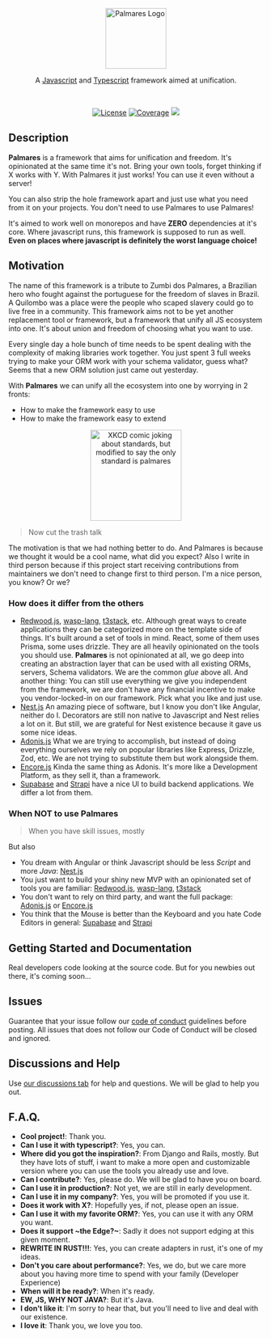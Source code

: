 <p align="center">
  <a target="blank"><img src="https://github.com/palmaresHQ/palmares/blob/main/resources/Palmares.png" width="120" alt="Palmares Logo" /></a>
</p>
<p align="center">
A <a href="http://nodejs.org" target="_blank">Javascript</a> and <a href="typescriptlang.org" target="_blank">Typescript</a> framework aimed at unification.</p>

<br />

<p align="center">
  <a title="MIT license" target="_blank" href="https://github.com/palmaresHQ/palmares/blob/main/LICENSE"><img alt="License" src="https://img.shields.io/badge/license-MIT-mustard?style=flat-square"></a>
  <a title="Coverage" target="_blank" href="ttps://github.com/palmaresHQ/palmares/blob/main/examples"><img alt="Coverage" src="https://img.shields.io/badge/coverage-trust_me_bro-green?style=flat-square"></a>
  <a title="Blazingly fast" target="_blank" href="https://twitter.com/acdlite/status/974390255393505280"><img src="https://img.shields.io/badge/blazingly-slow-red?style=flat-square"/></a>
</p>

## Description

**Palmares** is a framework that aims for unification and freedom. It's opinionated at the same time it's not. Bring your own tools, forget thinking if X works with Y. With Palmares it just works! You can use it even without a server!

You can also strip the hole framework apart and just use what you need from it on your projects. You don't need to use Palmares to use Palmares!

It's aimed to work well on monorepos and have **ZERO** dependencies at it's core. Where javascript runs, this framework is supposed to run as well. **Even on places where javascript is definitely the worst language choice!**

## Motivation

The name of this framework is a tribute to Zumbi dos Palmares, a Brazilian hero who fought against the portuguese for the freedom of slaves in Brazil. A Quilombo was a place were the people who scaped slavery could go to live free in a community. This framework aims not to be yet another replacement tool or framework, but a framework that unify all JS ecosystem into one. It's about union and freedom of choosing what you want to use.

Every single day a hole bunch of time needs to be spent dealing with the complexity of making libraries work together. You just spent 3 full weeks trying to make your ORM work with your schema validator, guess what? Seems that a new ORM solution just came out yesterday.

With **Palmares** we can unify all the ecosystem into one by worrying in 2 fronts:

- How to make the framework easy to use
- How to make the framework easy to extend

<p align="center">
  <img src="https://github.com/palmaresHQ/palmares/blob/model-fields-new-api/resources/xkcd-standards.png" width="180" alt="XKCD comic joking about standards, but modified to say the only standard is palmares" />
</p>

> Now cut the trash talk

The motivation is that we had nothing better to do. And Palmares is because we thought it would be a cool name, what did you expect? Also I write in third person because if this project start receiving contributions from maintainers we don't need to change first to third person. I'm a nice person, you know? Or we?

### How does it differ from the others

- [Redwood.js](https://redwoodjs.com/), [wasp-lang](https://wasp-lang.dev/), [t3stack](https://create.t3.gg/), etc. Although great ways to create applications they can be categorized more on the template side of things. It's built around a set of tools in mind. React, some of them uses Prisma, some uses drizzle. They are all heavily opinionated on the tools you should use. **Palmares** is not opinionated at all, we go deep into creating an abstraction layer that can be used with all existing ORMs, servers, Schema validators. We are the common _glue_ above all. And another thing: You can still use everything we give you independent from the framework, we are don't have any financial incentive to make you vendor-locked-in on our framework. Pick what you like and just use.
- [Nest.js](https://nestjs.com/) An amazing piece of software, but I know you don't like Angular, neither do I. Decorators are still non native to Javascript and Nest relies a lot on it. But still, we are grateful for Nest existence because it gave us some nice ideas.
- [Adonis.js](https://adonisjs.com/) What we are trying to accomplish, but instead of doing everything ourselves we rely on popular libraries like Express, Drizzle, Zod, etc. We are not trying to substitute them but work alongside them.
- [Encore.js](https://encore.dev/) Kinda the same thing as Adonis. It's more like a Development Platform, as they sell it, than a framework.
- [Supabase](https://supabase.com/) and [Strapi](https://strapi.io/) have a nice UI to build backend applications. We differ a lot from them.

### When NOT to use Palmares

> When you have skill issues, mostly

But also

- You dream with Angular or think Javascript should be less _Script_ and more _Java_: [Nest.js](https://nestjs.com/)
- You just want to build your shiny new MVP with an opinionated set of tools you are familiar: [Redwood.js](https://redwoodjs.com/), [wasp-lang](https://wasp-lang.dev/), [t3stack](https://create.t3.gg/)
- You don't want to rely on third party, and want the full package: [Adonis.js](https://adonisjs.com/) or [Encore.js](https://encore.dev/)
- You think that the Mouse is better than the Keyboard and you hate Code Editors in general: [Supabase](https://supabase.com/) and [Strapi](https://strapi.io/)

## Getting Started and Documentation

Real developers code looking at the source code. But for you newbies out there, it's coming soon...

## Issues

Guarantee that your issue follow our [code of conduct](https://github.com/palmaresHQ/palmares/blob/main/CODE_OF_CONDUCT.md) guidelines before posting. All issues that does not follow our Code of Conduct will be closed and ignored.

## Discussions and Help

Use [our discussions tab](https://github.com/palmaresHQ/palmares/discussions) for help and questions. We will be glad to help you out.

## F.A.Q.

- **Cool project!**: Thank you.
- **Can I use it with typescript?**: Yes, you can.
- **Where did you got the inspiration?**: From Django and Rails, mostly. But they have lots of stuff, i want to make a more open and customizable version where you can use the tools you already use and love.
- **Can I contribute?**: Yes, please do. We will be glad to have you on board.
- **Can I use it in production?**: Not yet, we are still in early development.
- **Can I use it in my company?**: Yes, you will be promoted if you use it.
- **Does it work with X?**: Hopefully yes, if not, please open an issue.
- **Can I use it with my favorite ORM?**: Yes, you can use it with any ORM you want.
- **Does it support ~the Edge?~**: Sadly it does not support edging at this given moment.
- **REWRITE IN RUST!!!**: Yes, you can create adapters in rust, it's one of my ideas.
- **Don't you care about performance?**: Yes, we do, but we care more about you having more time to spend with your family (Developer Experience)
- **When will it be ready?**: When it's ready.
- **EW, JS, WHY NOT JAVA?**: But it's Java.
- **I don't like it**: I'm sorry to hear that, but you'll need to live and deal with our existence.
- **I love it**: Thank you, we love you too.

